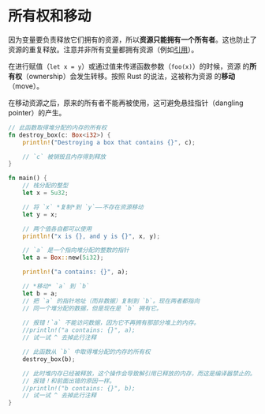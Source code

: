 # 所有权和移动

因为变量要负责释放它们拥有的资源，所以**资源只能拥有一个所有者**。这也防止了
资源的重复释放。注意并非所有变量都拥有资源（例如[引用][references]）。

在进行赋值（`let x = y`）或通过值来传递函数参数（`foo(x)`）的时候，资源
的**所有权**（ownership）会发生转移。按照 Rust 的说法，这被称为资源
的**移动**（move）。

在移动资源之后，原来的所有者不能再被使用，这可避免悬挂指针（dangling
pointer）的产生。

```rust
// 此函数取得堆分配的内存的所有权
fn destroy_box(c: Box<i32>) {
    println!("Destroying a box that contains {}", c);

    // `c` 被销毁且内存得到释放
}

fn main() {
    // 栈分配的整型
    let x = 5u32;

    // 将 `x` *复制*到 `y`——不存在资源移动
    let y = x;

    // 两个值各自都可以使用
    println!("x is {}, and y is {}", x, y);

    // `a` 是一个指向堆分配的整数的指针
    let a = Box::new(5i32);

    println!("a contains: {}", a);

    // *移动* `a` 到 `b`
    let b = a;
    // 把 `a` 的指针地址（而非数据）复制到 `b`。现在两者都指向
    // 同一个堆分配的数据，但是现在是 `b` 拥有它。
    
    // 报错！`a` 不能访问数据，因为它不再拥有那部分堆上的内存。
    //println!("a contains: {}", a);
    // 试一试 ^ 去掉此行注释

    // 此函数从 `b` 中取得堆分配的内存的所有权
    destroy_box(b);

    // 此时堆内存已经被释放，这个操作会导致解引用已释放的内存，而这是编译器禁止的。
    // 报错！和前面出错的原因一样。
    //println!("b contains: {}", b);
    // 试一试 ^ 去掉此行注释
}
```

[references]: rust-tutorial/docs/flow_control/match/destructuring/destructure_pointers.md
